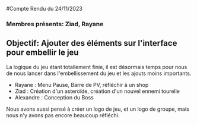 #Compte Rendu du 24/11/2023

### Membres présents: Ziad, Rayane

## Objectif: Ajouter des éléments sur l'interface pour embellir le jeu


La logique du jeu étant totallement finie, il est désormais temps pour nous de nous lancer dans l'embellissement du jeu et les ajouts moins importants.

<ul>
<li>
    Rayane : Menu Pause, Barre de PV, réfléchir à un shop
</li>
<li>
    Ziad : Création d'un asteroïde, création d'un nouvel ennemi tourelle
</li>
<li>
    Alexandre : Conception du Boss
</li>
</ul>

Nous avons aussi pensé à créer un logo de jeu, et un logo de groupe, mais nous n'y avons pas encore beaucoup réfléchi.

